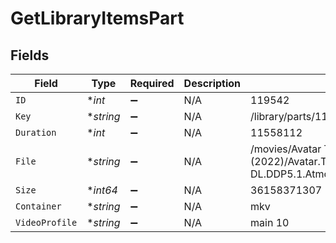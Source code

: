 # GetLibraryItemsPart


## Fields

| Field                                                                                                                | Type                                                                                                                 | Required                                                                                                             | Description                                                                                                          | Example                                                                                                              |
| -------------------------------------------------------------------------------------------------------------------- | -------------------------------------------------------------------------------------------------------------------- | -------------------------------------------------------------------------------------------------------------------- | -------------------------------------------------------------------------------------------------------------------- | -------------------------------------------------------------------------------------------------------------------- |
| `ID`                                                                                                                 | **int*                                                                                                               | :heavy_minus_sign:                                                                                                   | N/A                                                                                                                  | 119542                                                                                                               |
| `Key`                                                                                                                | **string*                                                                                                            | :heavy_minus_sign:                                                                                                   | N/A                                                                                                                  | /library/parts/119542/1680457526/file.mkv                                                                            |
| `Duration`                                                                                                           | **int*                                                                                                               | :heavy_minus_sign:                                                                                                   | N/A                                                                                                                  | 11558112                                                                                                             |
| `File`                                                                                                               | **string*                                                                                                            | :heavy_minus_sign:                                                                                                   | N/A                                                                                                                  | /movies/Avatar The Way of Water (2022)/Avatar.The.Way.of.Water.2022.2160p.WEB-DL.DDP5.1.Atmos.DV.HDR10.HEVC-CMRG.mkv |
| `Size`                                                                                                               | **int64*                                                                                                             | :heavy_minus_sign:                                                                                                   | N/A                                                                                                                  | 36158371307                                                                                                          |
| `Container`                                                                                                          | **string*                                                                                                            | :heavy_minus_sign:                                                                                                   | N/A                                                                                                                  | mkv                                                                                                                  |
| `VideoProfile`                                                                                                       | **string*                                                                                                            | :heavy_minus_sign:                                                                                                   | N/A                                                                                                                  | main 10                                                                                                              |